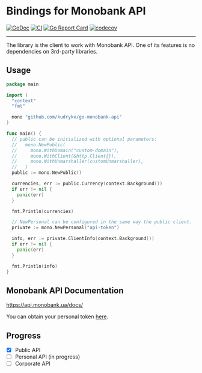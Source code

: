 # Bindings for Monobank API

[![GoDoc](https://godoc.org/github.com/kudrykv/go-monobank-api?status.svg)](https://godoc.org/github.com/kudrykv/go-monobank-api)
[![CI](https://github.com/kudrykv/go-monobank-api/workflows/CI/badge.svg)](https://github.com/kudrykv/go-monobank-api/actions?query=workflow%3ACI)
[![Go Report Card](https://goreportcard.com/badge/github.com/kudrykv/go-monobank-api)](https://goreportcard.com/report/github.com/kudrykv/go-monobank-api)
[![codecov](https://codecov.io/gh/kudrykv/go-monobank-api/branch/master/graph/badge.svg)](https://codecov.io/gh/kudrykv/go-monobank-api)

---

The library is the client to work with Monobank API.
One of its features is no dependencies on 3rd-party libraries.

## Usage

```go
package main

import (
  "context"
  "fmt"

  mono "github.com/kudrykv/go-monobank-api"
)

func main() {
  // public can be initialized with optional parameters:
  //   mono.NewPublic(
  //     mono.WithDomain("custom-domain"),
  //     mono.WithClient(&http.Client{}),
  //     mono.WithUnmarshaller(customUnmarshaller),
  //   )
  public := mono.NewPublic()

  currencies, err := public.Currency(context.Background())
  if err != nil {
    panic(err)
  }

  fmt.Println(currencies)

  // NewPersonal can be configured in the same way the public client.
  private := mono.NewPersonal("api-token")

  info, err := private.ClientInfo(context.Background())
  if err != nil {
    panic(err)
  }

  fmt.Println(info)
}
```

## Monobank API Documentation
https://api.monobank.ua/docs/

You can obtain your personal token [here](https://api.monobank.ua).

## Progress
- [x] Public API
- [ ] Personal API (in progress)
- [ ] Corporate API